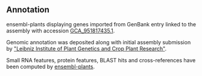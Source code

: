 **Annotation**
----------

ensembl-plants displaying genes imported from GenBank entry linked to the assembly with accession [GCA\_951817435.1](http://www.ebi.ac.uk/ena/data/view/GCA_951817435.1).

Genomic annotation was deposited along with initial assembly submission by ["Leibniz Institute of Plant Genetics and Crop Plant Research"](URL_GOES_HERE).

Small RNA features, protein features, BLAST hits and cross-references have been
computed by [ensembl-plants](https://plants.ensembl.org/info/genome/annotation/index.html).
